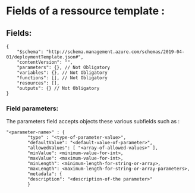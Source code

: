 # Fields of a ressource template :

## Fields:
```
{
    "$schema": "http://schema.management.​azure.com/schemas/2019-04-01/deploymentTemplate.json#",​
    "contentVersion": "",​
    "parameters": {},​ // Not Obligatory
    "variables": {},​ // Not Obligatory
    "functions": [],​ // Not Obligatory
    "resources": [],​
    "outputs": {}​ // Not Obligatory
}
```

### Field parameters:
The parameters field accepts objects these various subfields such as :
```
"<parameter-name>" : {
        "type" : "<type-of-parameter-value>",
        "defaultValue": "<default-value-of-parameter>",
        "allowedValues": [ "<array-of-allowed-values>" ],
        "minValue": <minimum-value-for-int>,
        "maxValue": <maximum-value-for-int>,
        "minLength": <minimum-length-for-string-or-array>,
        "maxLength": <maximum-length-for-string-or-array-parameters>,
        "metadata": {
        "description": "<description-of-the parameter>"
        }
```
